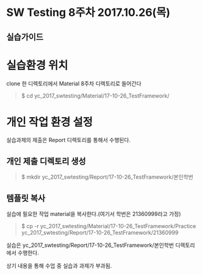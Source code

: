 SW Testing 8주차 2017.10.26(목)
==============================


실습가이드
----------

# 실습환경 위치
clone 한 디렉토리에서 Material 8주차 디렉토리로 들어간다
> $ cd yc_2017_swtesting/Material/17-10-26_TestFramework/<br />

# 개인 작업 환경 설정
실습과제의 제출은 Report 디렉토리를 통해서 수행된다.
## 개인 제출 디렉토리 생성
> $ mkdir yc_2017_swtesting/Report/17-10-26_TestFramework/본인학번<br />
## 템플릿 복사
실습에 필요한 작업 material을 복사한다.(여기서 학번은 21360999라고 가정)
> $ cp -r yc_2017_swtesting/Material/17-10-26_TestFramework/Practice  yc_2017_swtesting/Report/17-10-26_TestFramework/21360999<br />

실습은 yc_2017_swtesting/Report/17-10-26_TestFramework/본인학번 디렉토리에서 수행한다.


상기 내용을 통해 수업 중 실습과 과제가 부과됨.
